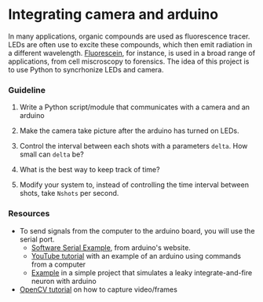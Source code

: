 # Integrating camera and arduino

In many applications, organic compounds are used as fluorescence tracer. LEDs are often use to excite these compounds, which then emit radiation in a different wavelength. [Fluorescein](https://en.wikipedia.org/wiki/Fluorescein), for instance, is used in a broad range of applications, from cell miscroscopy to forensics. The idea of this project is to use Python to syncrhonize LEDs and camera.

### Guideline

1. Write a Python script/module that communicates with a camera and an arduino

2. Make the camera take picture after the arduino has turned on LEDs.

3. Control the interval between each shots with a parameters ```delta```. How small can ```delta``` be?

4. What is the best way to keep track of time?

5. Modify your system to, instead of controlling the time interval between shots, take ```Nshots``` per second.


### Resources

* To send signals from the computer to the arduino board, you will use the serial port.
  * [Software Serial Example](https://www.arduino.cc/en/Tutorial/SoftwareSerialExample), from arduino's website.
  * [YouTube tutorial](https://www.youtube.com/watch?v=ts81ZTdY_DQ) with an example of an arduino using commands from a computer
  * [Example](https://github.com/thmosqueiro/PlaygroundINO/tree/master/Medium-Projects/LeakyIntegratino) in a simple project that simulates a leaky integrate-and-fire neuron with arduino
* [OpenCV tutorial](http://opencv-python-tutroals.readthedocs.io/en/latest/py_tutorials/py_gui/py_video_display/py_video_display.html) on how to capture video/frames
